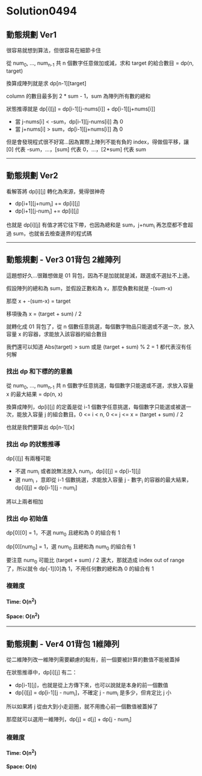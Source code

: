 # Solution0494

## 動態規劃 Ver1

很容易就想到算法，但很容易在細節卡住

從 num<sub>0</sub>, ..., num<sub>n-1</sub> 共 n 個數字任意做加或減，求和 target 的給合數目 = dp(n, target)

換算成陣列就是求 dp[n-1][target]

column 的數目最多到 2 * sum - 1，sum 為陣列所有數的總和

狀態推導就是 dp[i][j] = dp[i-1][j-nums[i]] + dp[i-1][j+nums[i]]
- 當 j-nums[i] < -sum，dp[i-1][j-nums[i]] 為 0
- 當 j+nums[i] > sum，dp[i-1][j+nums[i]] 為 0

但是會發現程式很不好寫...因為實際上陣列不能有負的 index，得做個平移，讓 [0] 代表 -sum，...，[sum] 代表 0，...，[2*sum] 代表 sum

---

## 動態規劃 Ver2

看解答將 dp[i][j] 轉化為來源，覺得很神奇
- dp[i+1][j+num<sub>i</sub>] += dp[i][j]
- dp[i+1][j-num<sub>i</sub>] += dp[i][j]

也就是 dp[i][j] 有值才將它往下帶，也因為總和是 sum，j+num<sub>i</sub> 再怎麼都不會超過 sum，也就省去檢查邊界的程式碼

---

## 動態規劃 - Ver3 01背包 2維陣列

這題想好久...很難想做是 01 背包，因為不是加就就是減，跟選或不選扯不上邊。

假設陣列的總和為 sum，並假設正數和為 x，那麼負數和就是 -(sum-x)

那麼 x + -(sum-x) = target

移項後為 x = (target + sum) / 2

就轉化成 01 背包了，從 n 個數任意挑選，每個數字物品只能選或不選一次，放入容量 x 的容器，求能放入該容器的組合數目

我們還可以知道 Abs(target) > sum 或是 (target + sum) % 2 = 1 都代表沒有任何解

### 找出 dp 和下標的的意義

從 num<sub>0</sub>, ..., num<sub>n-1</sub> 共 n 個數字任意挑選，每個數字只能選或不選，求放入容量 x 的最大結果 = dp(n, x)

換算成陣列，dp[i][j] 的定義是從 i-1 個數字任意挑選，每個數字只能選或被選一次，能放入容量 j 的組合數目。0 <= i < n, 0 <= j <= x = (target + sum) / 2

也就是我們要算出 dp[n-1][x]

### 找出 dp 的狀態推導

dp[i][j] 有兩種可能
- 不選 num<sub>i</sub> 或者說無法放入 num<sub>i</sub>，dp[i][j] = dp[i-1][j]
- 選 num<sub>i</sub> ，意即從 i-1 個數挑選，求能放入容量 j - 數字<sub>i</sub> 的容器的最大結果，dp[i][j] = dp[i-1][j - num<sub>i</sub>]

將以上兩者相加

### 找出 dp 初始值

dp[0][0] = 1，不選 num<sub>0</sub> 且總和為 0 的組合有 1

dp[0][num<sub>0</sub>] = 1，選 num<sub>0</sub> 且總和為 num<sub>0</sub> 的組合有 1

要注意 num<sub>0</sub> 可能比 (target + sum) / 2 還大，那就造成 index out of range 了，所以就令 dp[-1][0]為 1，不用任何數的總和為 0 的組合有 1

### 複雜度

#### Time: O(n<sup>2</sup>)

#### Space: O(n<sup>2</sup>)

---

## 動態規劃 - Ver4 01背包 1維陣列

從二維陣列改一維陣列需要顧慮的點有，前一個要被計算的數值不能被蓋掉

在狀態推導中，dp[i][j] 有二：
- dp[i-1][j]，也就是從上方傳下來，也可以說就是本身的前一個數值
- dp[i][j] = dp[i-1][j - num<sub>i</sub>]，不確定 j - num<sub>i</sub> 是多少，但肯定比 j 小

所以如果將 j 從由大到小走迴圈，就不用擔心前一個數值被蓋掉了

那麼就可以選用一維陣列，dp[j] = d[j] + dp[j - num<sub>i</sub>]

### 複雜度

#### Time: O(n<sup>2</sup>)

#### Space: O(n)
